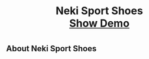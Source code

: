 <h1><p align="center">Neki Sport Shoes<br><a href="https://ahmakbar.github.io/Neki-Sport-Shoes/" target="_blank">Show Demo</a></p><h1>

## About Neki Sport Shoes
